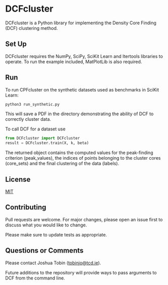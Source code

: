 # DCFcluster

DCFcluster is a Python library for implementing the Density Core Finding (DCF) clustering method.

## Set Up

DCFcluster requires the NumPy, SciPy, SciKit Learn and Itertools libraries to operate. To run the example included, MatPlotLib is also required. 

## Run

To run CPFcluster on the synthetic datasets used as benchmarks in SciKit Learn:

```bash
python3 run_synthetic.py 
```
This will save a PDF in the directory demonstrating the ability of DCF to correctly cluster data. 

To call DCF for a dataset use
```python
from DCFcluster import DCFcluster
result = DCFcluster.train(X, k, beta)
```
The returned object contains the computed values for the peak-finding criterion (peak_values), the indices of points belonging to the cluster cores (core_sets) and the final clustering of the data (labels). 

## License
[MIT](https://choosealicense.com/licenses/mit/)

## Contributing
Pull requests are welcome. For major changes, please open an issue first to discuss what you would like to change.

Please make sure to update tests as appropriate.

## Questions or Comments
Please contact Joshua Tobin ([tobinjo@tcd.ie](mailto:tobinjo@tcd.ie)). 

Future additions to the repository will provide ways to pass arguments to DCF from the command line. 